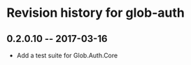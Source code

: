 # Revision history for glob-auth

## 0.2.0.10  -- 2017-03-16

* Add a test suite for Glob.Auth.Core
